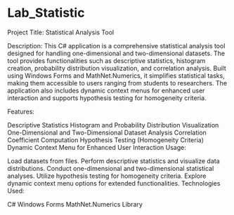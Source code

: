 # Lab_Statistic
Project Title: Statistical Analysis Tool

Description:
This C# application is a comprehensive statistical analysis tool designed for handling one-dimensional and two-dimensional datasets. The tool provides functionalities such as descriptive statistics, histogram creation, probability distribution visualization, and correlation analysis. Built using Windows Forms and MathNet.Numerics, it simplifies statistical tasks, making them accessible to users ranging from students to researchers. The application also includes dynamic context menus for enhanced user interaction and supports hypothesis testing for homogeneity criteria.

Features:

Descriptive Statistics
Histogram and Probability Distribution Visualization
One-Dimensional and Two-Dimensional Dataset Analysis
Correlation Coefficient Computation
Hypothesis Testing (Homogeneity Criteria)
Dynamic Context Menu for Enhanced User Interaction
Usage:

Load datasets from files.
Perform descriptive statistics and visualize data distributions.
Conduct one-dimensional and two-dimensional statistical analyses.
Utilize hypothesis testing for homogeneity criteria.
Explore dynamic context menu options for extended functionalities.
Technologies Used:

C#
Windows Forms
MathNet.Numerics Library
